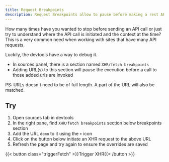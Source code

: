 ```yaml
---
title: Request Breakpoints
description: Request Breakpoints allow to pause before making a rest API call
---
```


How many times have you wanted to stop before sending an API call or just try to understand where the API call is initiated and the context at the time? This is a very common need when working with sites that have many API requests.

Luckily, the devtools have a way to debug it.

- In sources panel, there is a section named `XHR/fetch breakpoints`
- Adding URL(s) to this section will pause the execution before a call to those added urls are invoked

PS: URLs doesn't need to be of full length. A part of the URL will also be matched.

## Try

1. Open sources tab in devtools
2. In the right pane, find `XHR/fetch breakpoints` section below breakpoints section
3. Add the URL `demo` to it using the `+` icon
4. Click on the button below initiate an XHR request to the above URL
6. Refresh the page and try again to ensure the overrides are saved

{{< button class="triggerFetch" >}}Trigger XHR{{< /button >}}

<div class="container-demo"></div>

<script src="/resources/sources/4-request-breakpoints.js"></script>
